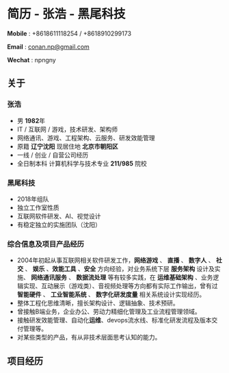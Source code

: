 # 简历 - 张浩 - 黑尾科技

**Mobile** : +8618611118254 / +8618910299173

**Email** : [conan.np@gmail.com](mailto:conan.np@gmail.com)

**Wechat** : npngny

## 关于

### 张浩

- 男  **1982**年
- IT / 互联网 / 游戏，技术研发、架构师
- 网络通讯、游戏、工程架构、云服务、研发效能管理
- 原籍 **辽宁沈阳**  现居住地 **北京市朝阳区**
- 一线 / 创业 / 自营公司经历
- 全日制本科 计算机科学与技术专业 **211/985** 院校

### 黑尾科技

- 2018年组队
- 独立工作室性质
- 互联网软件研发、AI、视觉设计
- 有稳定独立的实施团队（沈阳）

### 综合信息及项目产品经历

- 2004年初起从事互联网相关软件研发工作，**网络游戏** 、 **直播** 、 **数字人** 、 **社交** 、 **娱乐** 、**效能工具** 、**安全** 方向经验，对业务系统下层 **服务架构** 设计及实施、 **网络通讯服务** 、 **数据流处理** 等有较多实践，在 **运维基础架构** 、业务逻辑实现、互动展示（游戏类）、音视频处理等方向都有实际工作输出，曾有过 **智能硬件** 、 **工业智能系统** 、 **数字化研发度量** 相关系统设计实现经历。
- 整体工程化思维清晰，擅长架构设计、逻辑抽象、技术预研。
- 曾接触B端业务，企业办公、劳动力精细化管理及工业流程管理领域。
- 接触研发效能管理、自动化**运维**、devops流水线、标准化研发流程及版本交付管理等。
- 对某些类型的产品，有从非技术层面思考认知的能力。

## 项目经历
